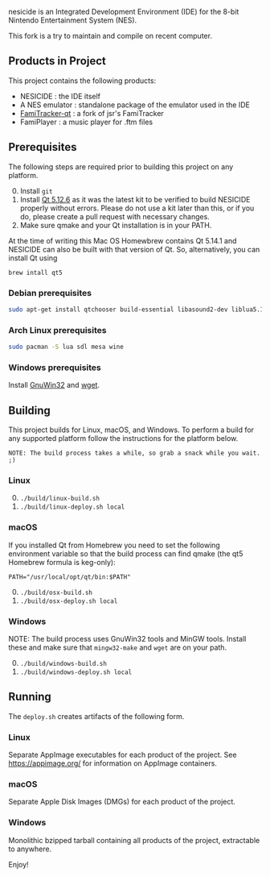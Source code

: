 nesicide is an Integrated Development Environment (IDE) for the 8-bit Nintendo Entertainment System (NES).

This fork is a try to maintain and compile on recent computer.


## Products in Project

This project contains the following products:

* NESICIDE : the IDE itself
* A NES emulator : standalone package of the emulator used in the IDE
* [FamiTracker-qt](https://github.com/Prichman/famitracker-qt) : a fork of jsr's FamiTracker
* FamiPlayer : a music player for .ftm files

## Prerequisites

The following steps are required prior to building this project on any platform.

0. Install `git`
1. Install [Qt 5.12.6](http://download.qt.io/archive/qt/5.12/5.12.6/) as it was the latest kit to be verified to build NESICIDE properly without errors. Please do not use a kit later than this, or if you do, please create a pull request with necessary changes.
2. Make sure qmake and your Qt installation is in your PATH.

At the time of writing this Mac OS Homewbrew contains Qt 5.14.1 and NESICIDE can also be built with that version of Qt. So, alternatively, you can install Qt using

   ```
   brew intall qt5
   ```

### Debian prerequisites

```sh
sudo apt-get install qtchooser build-essential libasound2-dev liblua5.1-dev libsdl1.2-dev libgl1-mesa-dev 
```

### Arch Linux prerequisites

```sh
sudo pacman -S lua sdl mesa wine
```

### Windows prerequisites

Install [GnuWin32](https://sourceforge.net/projects/getgnuwin32/) and [wget](http://gnuwin32.sourceforge.net/packages/wget.htm).

## Building

This project builds for Linux, macOS, and Windows. To perform a build for any supported platform follow the instructions for the platform below.

`NOTE: The build process takes a while, so grab a snack while you wait. ;)`

### Linux

0. `./build/linux-build.sh`
1. `./build/linux-deploy.sh local`

### macOS

If you installed Qt from Homebrew you need to set the following environment variable so that the build process can find qmake (the qt5 Homebrew formula is keg-only):

```
PATH="/usr/local/opt/qt/bin:$PATH"
```

0. `./build/osx-build.sh`
1. `./build/osx-deploy.sh local`

### Windows

NOTE: The build process uses GnuWin32 tools and MinGW tools. Install these and make sure that `mingw32-make` and `wget` are on your path.

0. `./build/windows-build.sh`
1. `./build/windows-deploy.sh local`

## Running

The `deploy.sh` creates artifacts of the following form.

### Linux

Separate AppImage executables for each product of the project. See https://appimage.org/ for information on AppImage containers.

### macOS

Separate Apple Disk Images (DMGs) for each product of the project.

### Windows

Monolithic bzipped tarball containing all products of the project, extractable to anywhere.

Enjoy!
